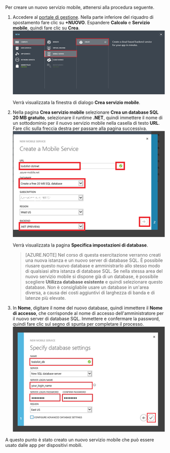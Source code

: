 ﻿

Per creare un nuovo servizio mobile, attenersi alla procedura seguente.

1.	Accedere al [portale di gestione]. Nella parte inferiore del riquadro di spostamento fare clic su **+NUOVO**. Espandere **Calcolo** e **Servizio mobile**, quindi fare clic su **Crea**.
	![](./media/mobile-services-dotnet-backend-create-new-service/mobile-create.png)

	Verrà visualizzata la finestra di dialogo **Crea servizio mobile**.

2.	Nella pagina **Crea servizio mobile** selezionare **Crea un database SQL 20 MB gratuito**, selezionare il runtime **.NET**, quindi immettere il nome di un sottodominio per il nuovo servizio mobile nella casella di testo **URL**. Fare clic sulla freccia destra per passare alla pagina successiva.
	![](./media/mobile-services-dotnet-backend-create-new-service/mobile-create-page1.png)

	Verrà visualizzata la pagina **Specifica impostazioni di database**.

	> [AZURE.NOTE] Nel corso di questa esercitazione verranno creati una nuova istanza e un nuovo server di database SQL. È possibile riusare questo nuovo database e amministrarlo allo stesso modo di qualsiasi altra istanza di database SQL. Se nella stessa area del nuovo servizio mobile si dispone già di un database, è possibile scegliere **Utilizza database esistente** e quindi selezionare questo database. Non è consigliabile usare un database in un'area diversa, a causa dei costi aggiuntivi di larghezza di banda e di latenze più elevate.

3.	In **Nome**, digitare il nome del nuovo database, quindi immettere il **Nome di accesso**, che corrisponde al nome di accesso dell'amministratore per il nuovo server di database SQL. Immettere e confermare la password, quindi fare clic sul segno di spunta per completare il processo.
	![](./media/mobile-services-dotnet-backend-create-new-service/mobile-create-page2.png)

A questo punto è stato creato un nuovo servizio mobile che può essere usato dalle app per dispositivi mobili.

<!-- URLs. -->
[Portale di gestione]: https://manage.windowsazure.com/

<!--HONumber=45--> 
